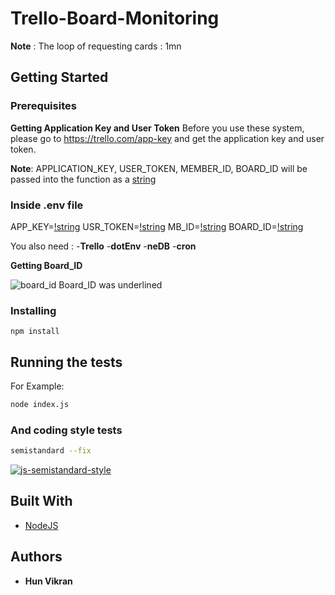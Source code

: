 # Trello-Board-Monitoring

 **Note** : The loop of requesting cards : 1mn

## Getting Started

### Prerequisites

**Getting Application Key and User Token**
Before you use these system, please go to https://trello.com/app-key and get the application key and user token.

**Note**: APPLICATION_KEY, USER_TOKEN, MEMBER_ID, BOARD_ID will be passed into the function as a [string][1]

### Inside .env file

APP_KEY=[!string][1]
USR_TOKEN=[!string][1]
MB_ID=[!string][1]
BOARD_ID=[!string][1]


You also need :
  -**Trello**
  -**dotEnv**
  -**neDB**
  -**cron**

**Getting Board_ID**

![board_id](https://user-images.githubusercontent.com/45678324/59160759-db2f8c80-8b03-11e9-830c-4df00f8de105.png)
Board_ID was underlined

### Installing

```
npm install
```

## Running the tests

For Example:

```bash
node index.js
```


### And coding style tests

```bash
semistandard --fix
```
[![js-semistandard-style](https://img.shields.io/badge/code%20style-semistandard-brightgreen.svg?style=flat-square)](https://github.com/Flet/semistandard)

## Built With

* [NodeJS](https://nodejs.org/en/)

## Authors

* **Hun Vikran** 

[1]:https://developer.mozilla.org/en-US/docs/Web/JavaScript/Reference/Global_Objects/String